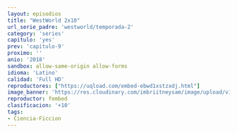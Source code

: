 ```yaml
---
layout: episodios
title: "WestWorld 2x10"
url_serie_padre: 'westworld/temporada-2'
category: 'series'
capitulo: 'yes'
prev: 'capitulo-9'
proximo: ''
anio: '2018'
sandbox: allow-same-origin allow-forms
idioma: 'Latino'
calidad: 'Full HD'
reproductores: ["https://uqload.com/embed-ebwd1xstzxdj.html"]
image_banner: 'https://res.cloudinary.com/imbriitneysam/image/upload/v1546716492/west-Banner-min.jpg'
reproductor: fembed
clasificacion: '+10'
tags:
- Ciencia-Ficcion
---
```













